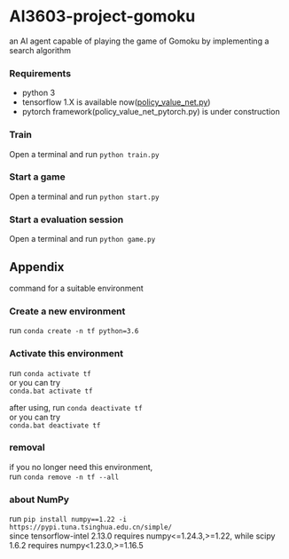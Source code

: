 # AI3603-project-gomoku
an AI agent capable of playing the game of Gomoku by implementing a search algorithm

### Requirements
- python 3
- tensorflow 1.X is available now([policy_value_net.py](policy_value_net.py))
- pytorch framework(policy_value_net_pytorch.py) is under construction

### Train
Open a terminal and run `python train.py`

### Start a game
Open a terminal and run `python start.py`

### Start a evaluation session
Open a terminal and run `python game.py`


## Appendix
command for a suitable environment
### Create a new environment
run `conda create -n tf python=3.6`

### Activate this environment
run `conda activate tf`<br>
or you can try<br>
`conda.bat activate tf`

after using, run `conda deactivate tf`<br>
or you can try<br>
`conda.bat deactivate tf`

### removal
if you no longer need this environment,<br>
run `conda remove -n tf --all`

### about NumPy
run `pip install numpy==1.22 -i https://pypi.tuna.tsinghua.edu.cn/simple/`<br>
since tensorflow-intel 2.13.0 requires numpy<=1.24.3,>=1.22, while scipy 1.6.2 requires numpy<1.23.0,>=1.16.5

